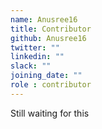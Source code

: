 ```yaml
---
name: Anusree16
title: Contributor
github: Anusree16
twitter: ""
linkedin: ""
slack: ""
joining_date: ""
role : contributor
---
```


Still waiting for this
